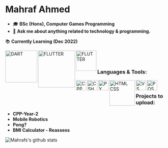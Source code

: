 # Mahraf Ahmed

- 🎓 **BSc (Hons), Computer Games Programming**  
- 💬 **Ask me about anything related to technology & programming.**  
  
📚 **Currently Learning (Dec 2022)**  


<img align="left" alt="DART" width="100px" src="https://upload.wikimedia.org/wikipedia/commons/f/fe/Dart_programming_language_logo.svg" />
<img align="left" alt="FLUTTER" width="116px" src="https://upload.wikimedia.org/wikipedia/commons/1/17/Google-flutter-logo.png" />
<img align="left" alt="FLUTTER" width="64px" src="https://upload.wikimedia.org/wikipedia/commons/thumb/5/59/SAP_2011_logo.svg/2880px-SAP_2011_logo.svg.png" /> 


<br />  
<br />  
  
### Languages & Tools:  

<img align="left" alt="CPP" width="32px" src="https://upload.wikimedia.org/wikipedia/commons/1/18/ISO_C%2B%2B_Logo.svg" />
<img align="left" alt="CSHARP" width="32px" src="https://upload.wikimedia.org/wikipedia/commons/thumb/0/0d/C_Sharp_wordmark.svg/1024px-C_Sharp_wordmark.svg.png" />
<img align="left" alt="PY" width="32px" src="https://upload.wikimedia.org/wikipedia/commons/c/c3/Python-logo-notext.svg" />
<img align="left" alt="HTML CSS" width="80px" src="https://www.freepnglogos.com/uploads/html5-logo-png/html5-logo-devextreme-multi-purpose-controls-html-javascript-3.png" />
<img align="left" alt="VS" width="32px" src="https://upload.wikimedia.org/wikipedia/commons/c/cd/Visual_Studio_2017_Logo.svg" />
<img align="left" alt="POSTGRESQL" width="32px" src="https://upload.wikimedia.org/wikipedia/commons/2/29/Postgresql_elephant.svg" />
<br />  
  
### Projects to upload:  
- **CPP-Year-2**  
- **Mobile Robotics**  
- **Pong?**  
- **BMI Calculator - Reassess**
  
![Mahrafs's github stats](https://github-readme-stats.vercel.app/api?username=ahmed-mahraf&show_icons=true&theme=radical)
